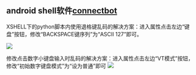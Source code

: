 ## android shell软件[connectbot](https://github.com/connectbot/connectbot)

XSHELL下的python脚本内使用退格键乱码的解决方案：进入属性点击左边“键盘”按钮，修改“BACKSPACE键序列”为“ASCII 127”即可。

![](https://github.com/claer-ding/UseNotes/blob/master/images/20180226134841.png)

修改点击数字小键盘输入时乱码的解决方案：进入属性点击左边“VT模式”按钮，修改“初始数字键盘模式”为“设为普通”即可
![](https://github.com/claer-ding/UseNotes/blob/master/images/20180226134815.png)
